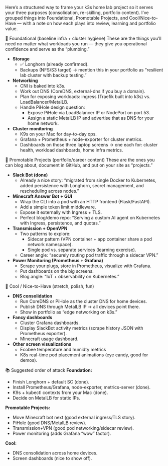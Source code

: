 Here’s a structured way to frame your k3s home lab project so it serves your three purposes (consolidation, re-skilling, portfolio content). I’ve grouped things into Foundational, Promotable Projects, and Cool/Nice-to-Have — with a note on how each plays into review, learning and portfolio value.

🧱 Foundational (baseline infra + cluster hygiene)
These are the things you’ll need no matter what workloads you run — they give you operational confidence and serve as the “plumbing.”

*   **Storage**
    *   ✅ Longhorn (already confirmed).
    *   Backups (NFS/S3 target) → mention this in your portfolio as “resilient lab cluster with backup testing.”
*   **Networking**
    *   CNI is baked into k3s.
    *   Work out DNS (CoreDNS, external-dns if you buy a domain).
    *   Plan for exposing workloads: ingress (Traefik built into k3s) vs. LoadBalancer/MetalLB.
    *   Handle PiHole design question:
        *   Expose PiHole via LoadBalancer IP or NodePort on port 53.
        *   Assign a static MetalLB IP and advertise that as DNS for your home network.
*   **Cluster monitoring**
    *   K9s on your Mac for day-to-day ops.
    *   Grafana + Prometheus + node-exporter for cluster metrics.
    *   Dashboards on those three laptop screens → one each for: cluster health, workload dashboards, home infra metrics.

🚀 Promotable Projects (portfolio/career content)
These are the ones you can blog about, document in GitHub, and put on your site as “projects.”

*   **Slack Bot (done)**
    *   Already a nice story: “migrated from single Docker to Kubernetes, added persistence with Longhorn, secret management, and rescheduling across nodes.”
*   **Minecraft Answer Bot + GUI**
    *   Wrap the CLI into a pod with an HTTP frontend (Flask/FastAPI).
    *   Add a simple token limit middleware.
    *   Expose it externally with Ingress + TLS.
    *   Perfect blog/demo repo: “Serving a custom AI agent on Kubernetes with Ingress, persistence, and quotas.”
*   **Transmission + OpenVPN**
    *   Two patterns to explore:
        *   Sidecar pattern (VPN container + app container share a pod network namespace).
        *   Single pod vs. separate services (learning exercise).
    *   Career angle: “securely routing pod traffic through a sidecar VPN.”
*   **Power Monitoring (Prometheus + Grafana)**
    *   Scrape your plugs, store in Prometheus, visualize with Grafana.
    *   Put dashboards on the big screens.
    *   Blog angle: “IoT + observability on Kubernetes.”

🎨 Cool / Nice-to-Have (stretch, polish, fun)
*   **DNS consolidation**
    *   Run CoreDNS or PiHole as the cluster DNS for home devices.
    *   Publish DNS through MetalLB IP → all devices point there.
    *   Show in portfolio as “edge networking on k3s.”
*   **Fancy dashboards**
    *   Cluster Grafana dashboards.
    *   Display SlackBot activity metrics (scrape history JSON with Prometheus exporter).
    *   Minecraft usage dashboard.
*   **Other screen visualizations**
    *   Ecobee temperature and humidty metrics
    *   K8s real-time pod placement animations (eye candy, good for demos).

📚 Suggested order of attack
**Foundation:**
*   Finish Longhorn + default SC (done).
*   Install Prometheus/Grafana, node-exporter, metrics-server (done).
*   K9s + kubectl contexts from your Mac (done).
*   Decide on MetalLB for static IPs.

**Promotable Projects:**
*   Move Minecraft bot next (good external ingress/TLS story).
*   PiHole (good DNS/MetalLB review).
*   Transmission+VPN (good pod networking/sidecar review).
*   Power monitoring (adds Grafana “wow” factor).

**Cool:**
*   DNS consolidation across home devices.
*   Screen dashboards (nice to show off).
